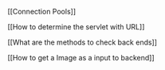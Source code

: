 

[[Connection Pools]]

[[How to determine the servlet with URL]]

[[What are the methods to check back ends]]

[[How to get a Image as a input to backend]]

